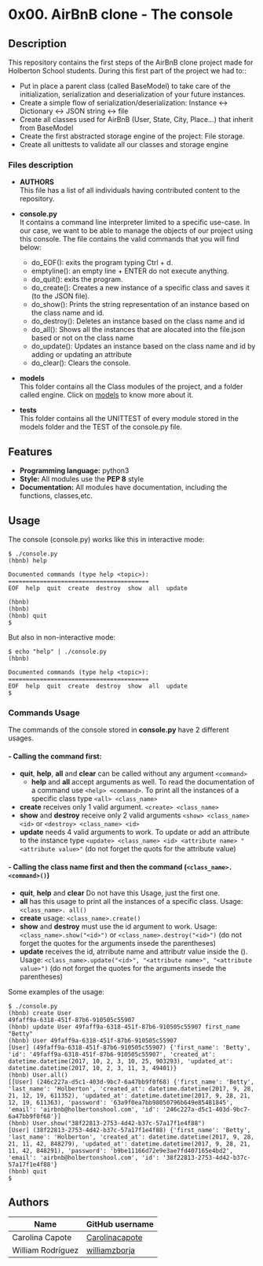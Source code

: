 # 0x00. AirBnB clone - The console

## Description

This repository contains the first steps of the AirBnB clone project made for Holberton School students.
During this first part of the project we had to::
- Put in place a parent class (called BaseModel) to take care of the initialization, serialization and deserialization of your future instances.
- Create a simple flow of serialization/deserialization: Instance <-> Dictionary <-> JSON string <-> file
- Create all classes used for AirBnB (User, State, City, Place…) that inherit from BaseModel
- Create the first abstracted storage engine of the project: File storage.
- Create all unittests to validate all our classes and storage engine


### Files description

- **AUTHORS**  
 This file has a list of all individuals having contributed content to the repository. 

- **console.py**  
It contains a command line interpreter limited to a specific use-case. In our case, we want to be able to manage the objects of our project using this console.
The file contains the valid commands that you will find below:
  - do_EOF(): exits the program typing Ctrl + d.
  - emptyline(): an empty line + ENTER do not execute anything.
  - do_quit(): exits the program.
  - do_create(): Creates a new instance of a specific class and saves it (to the JSON file).
  - do_show(): Prints the string representation of an instance based on the class name and id.
  - do_destroy(): Deletes an instance based on the class name and id
  - do_all(): Shows all the instances that are alocated into the file.json based or not on the class name
  - do_update(): Updates an instance based on the class name and id by adding or updating an attribute
  - do_clear(): Clears the console.
 
- **models**  
This folder contains all the Class modules of the project, and a folder called engine. Click on [models](https://github.com/williamzborja/AirBnB_clone/tree/main/models) to know more about it.

- **tests**  
This folder contains all the UNITTEST of every module stored in the models folder and the TEST of the console.py file.


## Features

- **Programming language:** python3
- **Style:** All modules use the **PEP 8** style
- **Documentation:** All modules have documentation, including the functions, classes,etc.


## Usage

The console (console.py) works like this in interactive mode:
```
$ ./console.py
(hbnb) help

Documented commands (type help <topic>):
========================================
EOF  help  quit  create  destroy  show  all  update

(hbnb)
(hbnb)
(hbnb) quit
$
```

But also in non-interactive mode:
```
$ echo "help" | ./console.py
(hbnb)

Documented commands (type help <topic>):
========================================
EOF  help  quit  create  destroy  show  all  update
$
```

### Commands Usage

The commands of the console stored in **console.py** have 2 different usages.

#### - Calling the command first:
  - **quit**, **help**, **all** and **clear** can be called without any argument `<command>`
    - **help** and **all** accept arguments as well.
      To read the documentation of a command use `<help> <command>`.
      To print all the instances of a specific class type `<all> <class_name>`
  - **create** receives only 1 valid argument. `<create> <class_name>`
  - **show** and **destroy** receive only 2 valid arguments `<show> <class_name> <id>` or `<destroy> <class_name> <id>`
  - **update** needs 4 valid arguments to work. To update or add an attribute to the instance type `<update> <class_name> <id> <attribute name> "<attribute value>"` (do not forget the quots for the attribute value)

#### - Calling the class name first and then the command (`<class_name>.<command>()`)

- **quit**, **help** and **clear** Do not have this Usage, just the first one.
- **all** has this usage to print all the instances of a specific class. Usage: `<class_name>. all()`
- **create** usage: `<class_name>.create()`
- **show** and **destroy** must use the id argument to work. Usage: `<class_name>.show("<id>")` or `<class_name>.destroy("<id>")` (do not forget the quotes for the arguments insede the parentheses)
- **update** receives the id, atrribute name and attributr value inside the (). Usage: `<class_name>.update("<id>", "<attribute name>", "<attribute value>")` (do not forget the quotes for the arguments insede the parentheses)

Some examples of the usage:
```
$ ./console.py
(hbnb) create User
49faff9a-6318-451f-87b6-910505c55907
(hbnb) update User 49faff9a-6318-451f-87b6-910505c55907 first_name "Betty"
(hbnb) User 49faff9a-6318-451f-87b6-910505c55907
[User] (49faff9a-6318-451f-87b6-910505c55907) {'first_name': 'Betty', 'id': '49faff9a-6318-451f-87b6-910505c55907', 'created_at': datetime.datetime(2017, 10, 2, 3, 10, 25, 903293), 'updated_at': datetime.datetime(2017, 10, 2, 3, 11, 3, 49401)}
(hbnb) User.all()
[[User] (246c227a-d5c1-403d-9bc7-6a47bb9f0f68) {'first_name': 'Betty', 'last_name': 'Holberton', 'created_at': datetime.datetime(2017, 9, 28, 21, 12, 19, 611352), 'updated_at': datetime.datetime(2017, 9, 28, 21, 12, 19, 611363), 'password': '63a9f0ea7bb98050796b649e85481845', 'email': 'airbnb@holbertonshool.com', 'id': '246c227a-d5c1-403d-9bc7-6a47bb9f0f68'}]
(hbnb) User.show("38f22813-2753-4d42-b37c-57a17f1e4f88")
[User] (38f22813-2753-4d42-b37c-57a17f1e4f88) {'first_name': 'Betty', 'last_name': 'Holberton', 'created_at': datetime.datetime(2017, 9, 28, 21, 11, 42, 848279), 'updated_at': datetime.datetime(2017, 9, 28, 21, 11, 42, 848291), 'password': 'b9be11166d72e9e3ae7fd407165e4bd2', 'email': 'airbnb@holbertonshool.com', 'id': '38f22813-2753-4d42-b37c-57a17f1e4f88'}
(hbnb) quit
$
```

## Authors

| Name | GitHub username |
| ------ | ------ |
| Carolina Capote | [Carolinacapote](https://github.com/Carolinacapote) |
| William Rodríguez | [williamzborja](https://github.com/williamzborja) |
